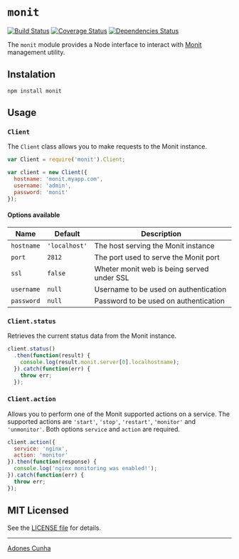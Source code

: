# `monit`

[![Build Status](https://travis-ci.org/adonescunha/monit.svg?branch=master)](https://travis-ci.org/adonescunha/monit) [![Coverage Status](https://coveralls.io/repos/adonescunha/monit/badge.svg?branch=master&service=github)](https://coveralls.io/github/adonescunha/monit?branch=master) [![Dependencies Status](https://david-dm.org/adonescunha/monit.svg)](https://david-dm.org/adonescunha/monit)

The `monit` module provides a Node interface to interact with [Monit](https://mmonit.com/monit/) management utility.

## Instalation

```
npm install monit
```

## Usage

### `Client`

The `Client` class allows you to make requests to the Monit instance.

```js
var Client = require('monit').Client;

var client = new Client({
  hostname: 'monit.myapp.com',
  username: 'admin',
  password: 'monit'
});
```

#### Options available

Name       | Default       | Description
-----------|---------------|------------
`hostname` | `'localhost'` | The host serving the Monit instance
`port`     | `2812`        | The port used to serve the Monit port
`ssl`      | `false`       | Wheter monit web is being served under SSL
`username` | `null`        | Username to be used on authentication
`password` | `null`        | Password to be used on authentication

### `Client.status`

Retrieves the current status data from the Monit instance.

```js
client.status()
  .then(function(result) {
    console.log(result.monit.server[0].localhostname);
  }).catch(function(err) {
    throw err;
  });
```

### `Client.action`

Allows you to perform one of the Monit supported actions on a service. The supported actions are `'start'`, `'stop'`, `'restart'`, `'monitor'` and `'unmonitor'`. Both options `service` and `action` are required.

```js
client.action({
  service: 'nginx',
  action: 'monitor'
}).then(function(response) {
  console.log('nginx monitoring was enabled!');
}).catch(function(err) {
  throw err;
});
```

## MIT Licensed

See the [LICENSE file](LICENSE) for details.

-----
[Adones Cunha](http://github.com/adonescunha)
